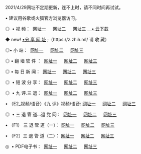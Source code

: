 <p>2021/4/29网址不定期更新，连不上时，请不同时间再试试。
<p>• 建议用谷歌或火狐官方浏览器访问。
<p>◎  • 视 频： 
<a href="http://hho.guitarhaven.com/" target="_blank">网址一</a> 　 
<a href="http://hsz.guitarhaven.com/" target="_blank">网址二</a> 　 
<a href="http://hsz.guitarhaven.com/b.html" target="_blank">网址三</a>
<a href="https://yadi.sk/d/d0sUeAOpal3njw" target="_blank">　• 云下载 </a></p>
<p>◆ new! <a href="http://hpo.guitarhaven.com/a.html">•分 享 网 址</a> ;（https://z.zhih.ml/ 请 收 藏） </p>

<p>◎•  小 站：  
<a href="http://hho.guitarhaven.com/f.html" target="_blank">网址一</a> 　 
<a href="http://hsz.guitarhaven.com/h.html" target="_blank">网址二</a> 　 
<a href="http://hsz.guitarhaven.com/k/" target="_blank">网址三</a></p><p>

<p>◎  • 翻 墙 软 件 ：  
<a href="http://hho.guitarhaven.com/ff/" target="_blank">网址一</a> 　 
<a href="http://hsz.guitarhaven.com/s/read/a1_nd.html" target="_blank">网址二</a> 　 
<a href="http://hsz.guitarhaven.com/ff/index.html" target="_blank">网址三</a></p>
<p>◎  • 每 日 新 闻：  
<a href="http://hho.guitarhaven.com/day/" target="_blank">网址一</a> 　 
<a href="http://hsz.guitarhaven.com/day/" target="_blank">网址二</a> 　 
<a href="http://hsz.guitarhaven.com/day/index.html" target="_blank">网址三</a></p>
<p>◎   • 短 波 分 享：  
<a href="http://hho.guitarhaven.com/h/" target="_blank">网址一</a> 　 
<a href="http://hsz.guitarhaven.com/h/" target="_blank">网址二</a> 　 
<a href="http://hsz.guitarhaven.com/h/index.html" target="_blank">网址三</a></p>
<p>◎   • 九 评.三 退：  
<a href="http://hho.guitarhaven.com/t/" target="_blank">网址一</a> 　 
<a href="http://hsz.guitarhaven.com/v2/index.html" target="_blank">网址二</a> 　 
<a href="http://hsz.guitarhaven.com/tt/index.html" target="_blank">网址三</a> 　</p>
<p>  • （E2_视频/语音）《九 评》视频/语音: 
<a href="http://hho.guitarhaven.com/7738.html" target="_blank">网址一</a> 　 
<a href="http://hsz.guitarhaven.com/7614.html" target="_blank">网址二</a> 　 
<a href="http://hsz.guitarhaven.com/7633.html" target="_blank">网址三</a></p>
<p>◎   • 三 退 管 道...退 党 网：  
<a href="http://hho.guitarhaven.com/go/td1.html" target="_blank">网址一</a> 　 
<a href="http://hsz.guitarhaven.com/go/td2.html" target="_blank">网址二</a> 　 
<a href="http://hsz.guitarhaven.com/go/td3.html" target="_blank">网址三</a></p>
<p>  • （F1） 三 退 管 道（一）： 
<a href="http://hho.guitarhaven.com/dd/" target="_blank">网址一</a> 　 
<a href="http://hsz.guitarhaven.com/s/read/a1_tdx.html" target="_blank">网址二</a> 　 
<a href="http://hsz.guitarhaven.com/dd/" target="_blank">网址三</a></p>
<p>  • （F2）三 退 管 道（二）： 
<a href="http://hsz.guitarhaven.com/d/" target="_blank">网址一</a> 　 
<a href="http://hho.guitarhaven.com/d/index.html" target="_blank">网址二</a> 　 
<a href="http://hsz.guitarhaven.com/d/" target="_blank">网址三</a></p>
<p>◎   • PDF电子书：  
<a href="http://hho.guitarhaven.com/p/" target="_blank">网址一</a> 　 
<a href="http://hsz.guitarhaven.com/p/index.html" target="_blank">网址二</a> 　 
<a href="http://hsz.guitarhaven.com/p/" target="_blank">网址三</a></p>
